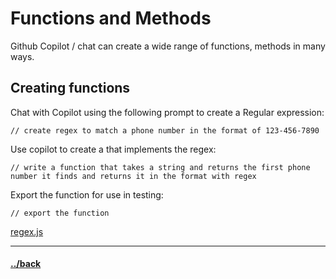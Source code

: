 # Functions and Methods
Github Copilot / chat can create a wide range of functions, methods in many ways.

## Creating functions

Chat with Copilot using the following prompt to create a Regular expression:

```text
// create regex to match a phone number in the format of 123-456-7890
```

Use copilot to create a that implements the regex:
```text
// write a function that takes a string and returns the first phone number it finds and returns it in the format with regex
```

Export the function for use in testing:
```text
// export the function
```
[regex.js](./solution/regex.js)




---

#### [../back](../code.md)
